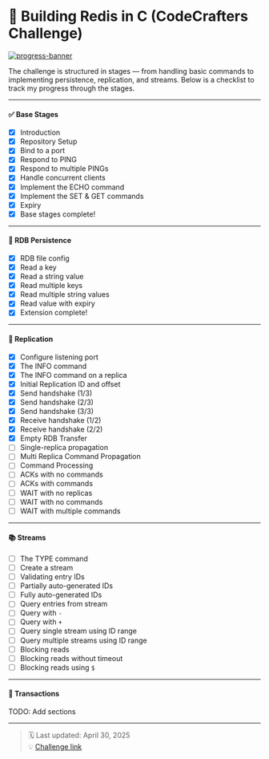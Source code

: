 # 🚀 Building Redis in C (CodeCrafters Challenge)

[![progress-banner](https://backend.codecrafters.io/progress/redis/03c77575-b022-4aec-ac25-ec062b9efff2)](https://app.codecrafters.io/users/codecrafters-bot?r=2qF)

The challenge is structured in stages — from handling basic commands to implementing persistence, replication, and streams. Below is a checklist to track my progress through the stages.

---

#### ✅ Base Stages

- [x] Introduction  
- [x] Repository Setup  
- [x] Bind to a port  
- [x] Respond to PING  
- [x] Respond to multiple PINGs  
- [x] Handle concurrent clients  
- [x] Implement the ECHO command  
- [x] Implement the SET & GET commands  
- [x] Expiry  
- [x] Base stages complete!  

---

#### 💾 RDB Persistence

- [x] RDB file config  
- [x] Read a key  
- [x] Read a string value  
- [x] Read multiple keys  
- [x] Read multiple string values  
- [x] Read value with expiry  
- [x] Extension complete!  

---

#### 🔁 Replication

- [x] Configure listening port  
- [x] The INFO command  
- [x] The INFO command on a replica  
- [x] Initial Replication ID and offset  
- [x] Send handshake (1/3)  
- [x] Send handshake (2/3)  
- [x] Send handshake (3/3)  
- [x] Receive handshake (1/2)  
- [x] Receive handshake (2/2)  
- [x] Empty RDB Transfer  
- [ ] Single-replica propagation  
- [ ] Multi Replica Command Propagation  
- [ ] Command Processing  
- [ ] ACKs with no commands  
- [ ] ACKs with commands  
- [ ] WAIT with no replicas  
- [ ] WAIT with no commands  
- [ ] WAIT with multiple commands  

---

#### 📚 Streams

- [ ] The TYPE command  
- [ ] Create a stream  
- [ ] Validating entry IDs  
- [ ] Partially auto-generated IDs  
- [ ] Fully auto-generated IDs  
- [ ] Query entries from stream  
- [ ] Query with `-`  
- [ ] Query with `+`  
- [ ] Query single stream using ID range  
- [ ] Query multiple streams using ID range  
- [ ] Blocking reads  
- [ ] Blocking reads without timeout  
- [ ] Blocking reads using `$`  

---

#### 🔐 Transactions
TODO: Add sections

---


> 🗓️ Last updated: April 30, 2025  
> 💡 [Challenge link](https://codecrafters.io/challenges/redis)
